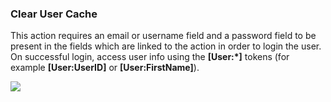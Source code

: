 ### Clear User Cache

This action requires an email or username field and a password field to be present in the fields which are linked to the action in order to login the user. On successful login, access user info using the **\[User:\*\]** tokens \(for example **\[User:UserID\]** or **\[User:FirstName\]**\).

![](http://static.dnnsharp.com/documentation/ClearUserCache.png)

